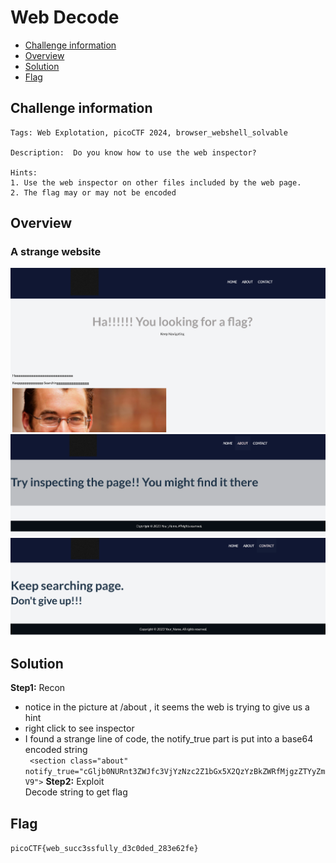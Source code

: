 # Web Decode
- [Challenge information](#challenge-information)
- [Overview](#overview)
- [Solution](#solution)
- [Flag](#flag)
## Challenge information
```text
Tags: Web Explotation, picoCTF 2024, browser_webshell_solvable

Description:  Do you know how to use the web inspector?

Hints: 
1. Use the web inspector on other files included by the web page.
2. The flag may or may not be encoded
```
## Overview
### A strange website  
![alt text](./Static/Images/Web_Decode/image1.png)  
![alt text](./Static/Images/Web_Decode/image2.png)  
![alt text](./Static/Images/Web_Decode/image3.png)
## Solution
**Step1:** Recon  
* notice in the picture at /about , it seems the web is trying to give us a hint  
* right click to see inspector  
* I found a strange line of code, the notify_true part is put into a base64 encoded string  
` <section class="about" notify_true="cGljb0NURnt3ZWJfc3VjYzNzc2Z1bGx5X2QzYzBkZWRfMjgzZTYyZmV9">`
**Step2:** Exploit  
Decode string to get flag
## Flag
`picoCTF{web_succ3ssfully_d3c0ded_283e62fe}`